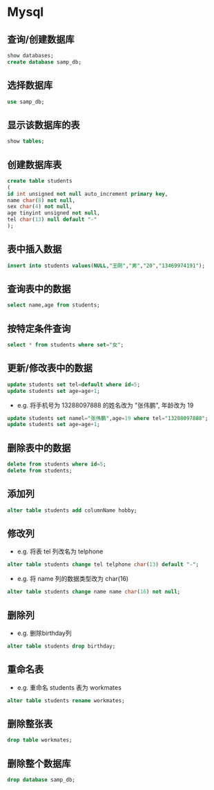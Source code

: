 # Mysql
## 查询/创建数据库
 ```sql
 show databases;
 create database samp_db;
 ```
## 选择数据库
 ```sql
 use samp_db;
 ```
## 显示该数据库的表
 ```sql
 show tables;
 ```
## 创建数据库表
 ```sql
 create table students
 (
 id int unsigned not null auto_increment primary key,
 name char(8) not null,
 sex char(4) not null,
 age tinyint unsigned not null,
 tel char(13) null default "-"
 );
 ```
##  表中插入数据
 ```sql
 insert into students values(NULL,"王刚","男","20","13469974191");
 ```
## 查询表中的数据
 ```sql
 select name,age from students;
 ```
## 按特定条件查询
 ```sql
 select * from students where set="女";
 ```
## 更新/修改表中的数据
 ```sql
 update students set tel=default where id=5;
 update students set age=age+1;
 ```
 * e.g. 将手机号为 13288097888 的姓名改为 "张伟鹏", 年龄改为 19 <br>
 ```sql
 update students set namel="张伟鹏",age=19 where tel="13288097888";
 update students set age=age+1;
 ```
## 删除表中的数据
 ```sql
 delete from students where id=5;
 delete from students;
 ```
## 添加列
 ```sql
 alter table students add columnName hobby;
 ```
## 修改列

 * e.g. 将表 tel 列改名为 telphone
 ```sql
 alter table students change tel telphone char(13) default "-";
 ```
 * e.g. 将 name 列的数据类型改为 char(16)
 ```sql
 alter table students change name name char(16) not null;
 ```
## 删除列

 * e.g. 删除birthday列
 ```sql
 alter table students drop birthday;
 ```
## 重命名表

 * e.g. 重命名 students 表为 workmates
 ```sql
 alter table students rename workmates;
 ```
## 删除整张表
 ```sql
 drop table workmates;
 ```
## 删除整个数据库
 ```sql
 drop database samp_db;
 ```
